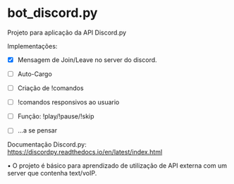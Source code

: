 # bot_discord.py
Projeto para aplicação da API Discord.py

Implementações:
- [x] Mensagem de Join/Leave no server do discord.
- [ ] Auto-Cargo
- [ ] Criação de !comandos
- [ ] !comandos responsivos ao usuario
- [ ] Função: !play/!pause/!skip
- [ ] ...a se pensar


Documentação Discord.py:
https://discordpy.readthedocs.io/en/latest/index.html


• O projeto é básico para aprendizado de utilização de API externa com um server que contenha text/voIP.

